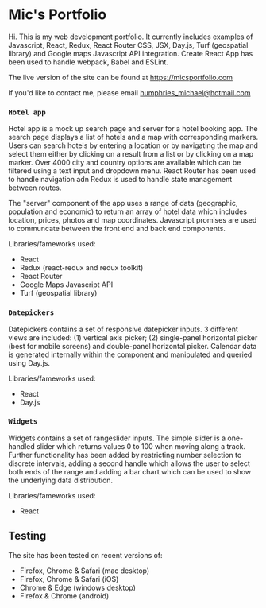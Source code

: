 # Mic's Portfolio

Hi. This is my web development portfolio. It currently includes examples of Javascript, React, Redux, React Router CSS, JSX, Day.js, Turf (geospatial library) and Google maps Javascript API integration. Create React App has been used to handle webpack, Babel and ESLint.   

The live version of the site can be found at https://micsportfolio.com 

If you'd like to contact me, please email humphries_michael@hotmail.com  

### `Hotel app`

Hotel app is a mock up search page and server for a hotel booking app. The search page displays a list of hotels and a map with corresponding markers. Users can search hotels by entering a location or by navigating the map and select them either by clicking on a result from a list or by clicking on a map marker. Over 4000 city and country options are available which can be filtered using a text input and dropdown menu. React Router has been used to handle navigation adn Redux is used to handle state management between routes.

The "server" component of the app uses a range of data (geographic, population and economic) to return an array of hotel data which includes location, prices, photos and map coordinates. Javascript promises are used to communcate between the front end and back end components.   

Libraries/fameworks used:

* React
* Redux (react-redux and redux toolkit)
* React Router
* Google Maps Javascript API
* Turf (geospatial library)

### `Datepickers`

Datepickers contains a set of responsive datepicker inputs. 3 different views are included: (1) vertical axis picker; (2) single-panel horizontal picker (best for mobile screens) and double-panel horizontal picker. Calendar data is generated internally within the component and manipulated and queried using Day.js.

Libraries/fameworks used:

* React
* Day.js

### `Widgets`

Widgets contains a set of rangeslider inputs. The simple slider is a one-handled slider which returns values 0 to 100 when moving along a track. Further functionality has been added by restricting number selection to discrete intervals, adding a second handle which allows the user to select both ends of the range and adding a bar chart which can be used to show the underlying data distribution.

Libraries/fameworks used:

* React


## Testing

The site has been tested on recent versions of: 

* Firefox, Chrome & Safari (mac desktop)
* Firefox, Chrome & Safari (iOS)
* Chrome & Edge (windows desktop)
* Firefox & Chrome (android) 
